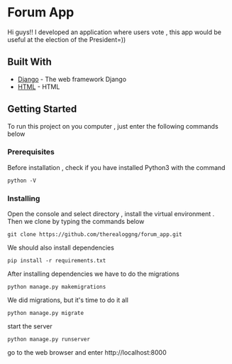 # Forum App

Hi guys!! I developed an application where users vote , this app would be useful at the election of the President=))

## Built With

* [Django](https://docs.djangoproject.com/en/3.0/) - The web framework Django
* [HTML](https://devdocs.io/html/) - HTML

## Getting Started

To run this project on you computer , just enter the following commands below

### Prerequisites

Before installation , check if you have installed Python3 with the command

```
python -V
```

### Installing

Open the console and select directory , install the virtual environment . Then we clone by typing the commands below
```
git clone https://github.com/therealoggng/forum_app.git
```

 We should also install dependencies

```
pip install -r requirements.txt
```

After installing dependencies we have to do the migrations
```
python manage.py makemigrations
```
We did migrations, but it's time to do it all
```
python manage.py migrate
```
start the server 
```
python manage.py runserver
```
go to the web browser and enter http://localhost:8000


